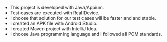 - This project is developed with Java/Appium.
- Test cases are executed with Real Device.
- I choose that solution for our test cases will be faster and and stable.
- I created an APK file with Android Studio.
- I created Maven project with IntelliJ Idea.
- I choose Java programming language and I followed all POM standards.